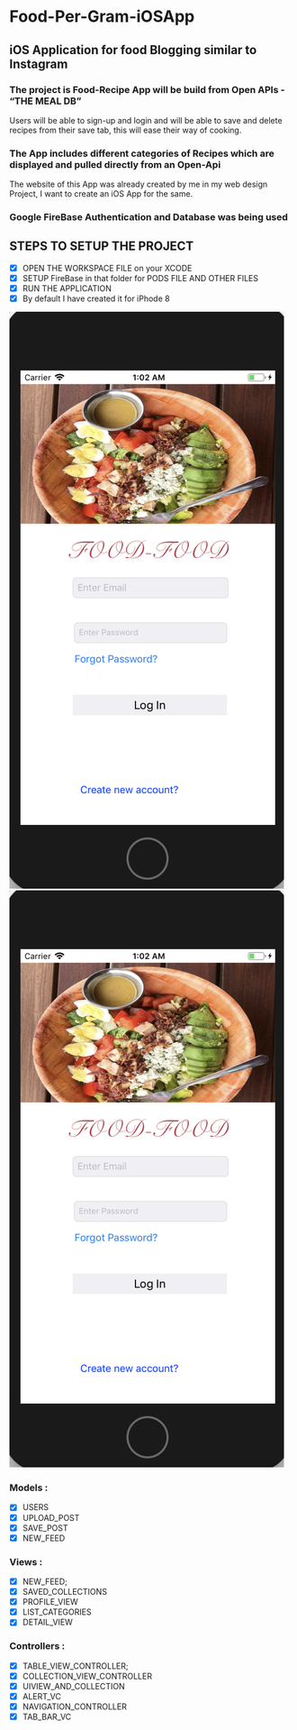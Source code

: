 # Food-Per-Gram-iOSApp
## iOS Application for food Blogging similar to Instagram
### The project is Food-Recipe App will be build from Open APIs - “THE MEAL DB”
Users will be able to sign-up and login and will be able to save and delete recipes from their save tab, this will ease their way of cooking.
### The App includes different categories of Recipes which are displayed and pulled directly from an Open-Api
The website of this App was already created by me in my web design Project, I want to create an iOS App for the same.

### Google FireBase Authentication and Database was being used

## STEPS TO SETUP THE PROJECT
- [x] OPEN THE WORKSPACE FILE on your XCODE
- [x] SETUP FireBase in that folder for PODS FILE AND OTHER FILES
- [x] RUN THE APPLICATION 
- [x] By default I have created it for iPhode 8

![1](ScreenShots/1.png)
![2](ScreenShots/1.png)

### Models :
- [x] USERS
- [x] UPLOAD_POST
- [x] SAVE_POST
- [x] NEW_FEED

### Views :
- [x] NEW_FEED;
- [x] SAVED_COLLECTIONS
- [x] PROFILE_VIEW
- [x] LIST_CATEGORIES
- [x] DETAIL_VIEW

### Controllers :
- [x] TABLE_VIEW_CONTROLLER;
- [x] COLLECTION_VIEW_CONTROLLER
- [x] UIVIEW_AND_COLLECTION
- [x] ALERT_VC
- [x] NAVIGATION_CONTROLLER
- [x] TAB_BAR_VC
